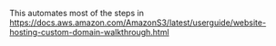 This automates most of the steps in https://docs.aws.amazon.com/AmazonS3/latest/userguide/website-hosting-custom-domain-walkthrough.html


